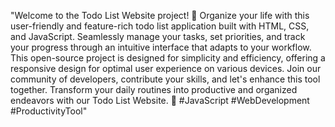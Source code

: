 "Welcome to the Todo List Website project! 📝 Organize your life with this user-friendly and feature-rich todo list application built with HTML, CSS, and JavaScript. Seamlessly manage your tasks, set priorities, and track your progress through an intuitive interface that adapts to your workflow. This open-source project is designed for simplicity and efficiency, offering a responsive design for optimal user experience on various devices. Join our community of developers, contribute your skills, and let's enhance this tool together. Transform your daily routines into productive and organized endeavors with our Todo List Website. 🚀 #JavaScript #WebDevelopment #ProductivityTool"
